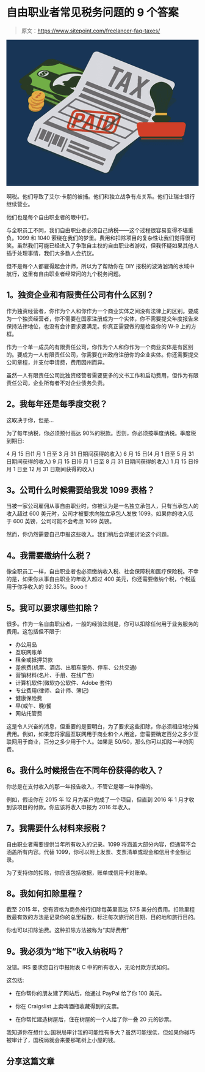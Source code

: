 # 自由职业者常见税务问题的 9 个答案

> 原文：<https://www.sitepoint.com/freelancer-faq-taxes/>

![enter image description here](img/e63f3047182d506cfc97cd5fbd86ec02.png)

啊税。他们导致了艾尔·卡朋的被捕。他们和独立战争有点关系。他们让瑞士银行继续营业。

他们也是每个自由职业者的眼中钉。

与全职员工不同，我们自由职业者必须自己纳税——这个过程很容易变得不堪重负。1099 和 1040 萦绕在我们的梦里。费用和扣除项目的复杂性让我们觉得很可笑。虽然我们可能已经进入了争取自主权的自由职业者游戏，但我怀疑如果其他人插手处理事情，我们大多数人会抗议。

但不是每个人都雇得起会计师，所以为了帮助你在 DIY 报税的波涛汹涌的水域中航行，这里有自由职业者经常问的九个税务问题。

## **1。独资企业和有限责任公司有什么区别？**

作为独资经营者，你作为个人和你作为一个商业实体之间没有法律上的区别。要成为一个独资经营者，你不需要在国家注册成为一个实体，你不需要提交年度报告来保持法律地位，也没有会计要求要满足。你真正需要做的是检查你的 W-9 上的方框。

作为一个单一成员的有限责任公司，你作为个人和你作为一个商业实体是有区别的。要成为一人有限责任公司，你需要在州政府注册你的企业实体。你还需要提交公司章程，并支付申请费，费用因州而异。

虽然一人有限责任公司比独资经营者需要更多的文书工作和启动费用，但作为有限责任公司，企业所有者不对企业债务负责。

## **2。我每年还是每季度交税？**

这取决于你，但是…

为了每年纳税，你必须预付高达 90%的税款。否则，你必须按季度纳税。季度税到期日:

4 月 15 日(1 月 1 日至 3 月 31 日期间获得的收入)
6 月 15 日(4 月 1 日至 5 月 31 日期间获得的收入)
9 月 15 日(6 月 1 日至 8 月 31 日期间获得的收入)
1 月 15 日(9 月 1 日至 12 月 31 日期间获得的收入)

## **3。公司什么时候需要给我发 1099 表格？**

当被一家公司雇佣从事自由职业时，你被认为是一名独立承包人，只有当承包人的收入超过 600 美元时，公司才被要求向独立承包人发放 1099。如果你的收入低于 600 英镑，公司可能不会考虑 1099 英镑。

然而，你仍然需要自己申报这些收入。我们稍后会详细讨论这个问题。

## **4。我需要缴纳什么税？**

像全职员工一样，自由职业者也必须缴纳收入税、社会保障税和医疗保险税。不幸的是，如果你从事自由职业的年收入超过 400 美元，你还需要缴纳个税，个税适用于你净收入的 92.35%。Booo！

## **5。我可以要求哪些扣除？**

很多。作为一名自由职业者，一般的经验法则是，你可以扣除任何用于业务服务的费用。这包括但不限于:

*   办公用品
*   互联网账单
*   租金或抵押贷款
*   差旅费(机票、酒店、出租车服务、停车、公共交通)
*   营销材料(名片、手册、在线广告)
*   计算机软件(微软办公软件、Adobe 套件)
*   专业费用(律师、会计师、簿记)
*   健康保险费
*   早(或午、晚)餐
*   网站托管费

这是令人兴奋的消息，但重要的是要明白，为了要求这些扣除，你必须相应地分摊费用。例如，如果您将家庭互联网用于商业和个人用途，您需要确定百分之多少互联网用于商业，百分之多少用于个人。如果是 50/50，那么你可以扣除一半的网费。

## **6。我什么时候报告在不同年份获得的收入？**

你总是在支付收入的那一年报告收入，不管它是哪一年挣得的。

例如，假设你在 2015 年 12 月为客户完成了一个项目，但直到 2016 年 1 月才收到该项目的付款。你应该将收入申报为 2016 年收入。

## **7。我需要什么材料来报税？**

自由职业者需要提供当年所有收入的记录。1099 将涵盖大部分内容，但通常不会涵盖所有内容。代替 1099，你可以附上发票、支票清单或现金和信用卡金额记录。

为了支持你的扣除，你应该包括收据，账单或信用卡对账单。

## **8。我如何扣除里程？**

截至 2015 年，您有资格为商务旅行扣除每英里高达 57.5 美分的费用。扣除里程数最有效的方法是记录你的总里程数，标注每次旅行的日期、目的地和旅行目的。

你也可以扣除油费。这种扣除方法被称为“实际费用”

## **9。我必须为“地下”收入纳税吗？**

没错。IRS 要求您自行申报附表 C 中的所有收入，无论付款方式如何。

这包括:

*   在你帮你的朋友建了网站后，他通过 PayPal 给了你 100 美元。

*   你在 Craigslist 上卖啤酒瓶收藏得到的支票。

*   在你帮忙建造树屋后，住在树屋的一个人给了你一叠 20 元的钞票。

我知道你在想什么:国税局审计我的可能性有多大？虽然可能很低，但如果你碰巧被审计了，国税局就会来要那笔树上小屋的钱。

## 分享这篇文章